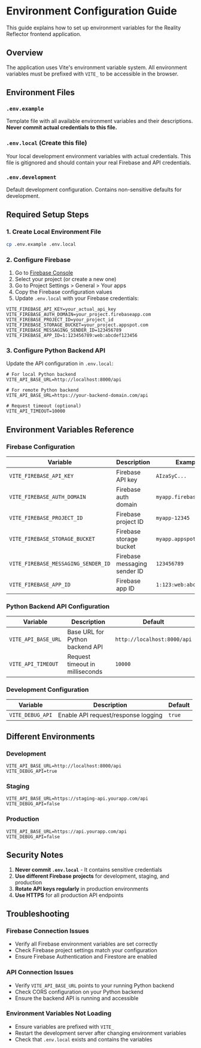 # Environment Configuration Guide

This guide explains how to set up environment variables for the Reality Reflector frontend application.

## Overview

The application uses Vite's environment variable system. All environment variables must be prefixed with `VITE_` to be accessible in the browser.

## Environment Files

### `.env.example`
Template file with all available environment variables and their descriptions. **Never commit actual credentials to this file.**

### `.env.local` (Create this file)
Your local development environment variables with actual credentials. This file is gitignored and should contain your real Firebase and API credentials.

### `.env.development`
Default development configuration. Contains non-sensitive defaults for development.

## Required Setup Steps

### 1. Create Local Environment File

```bash
cp .env.example .env.local
```

### 2. Configure Firebase

1. Go to [Firebase Console](https://console.firebase.google.com/)
2. Select your project (or create a new one)
3. Go to Project Settings > General > Your apps
4. Copy the Firebase configuration values
5. Update `.env.local` with your Firebase credentials:

```env
VITE_FIREBASE_API_KEY=your_actual_api_key
VITE_FIREBASE_AUTH_DOMAIN=your_project.firebaseapp.com
VITE_FIREBASE_PROJECT_ID=your_project_id
VITE_FIREBASE_STORAGE_BUCKET=your_project.appspot.com
VITE_FIREBASE_MESSAGING_SENDER_ID=123456789
VITE_FIREBASE_APP_ID=1:123456789:web:abcdef123456
```

### 3. Configure Python Backend API

Update the API configuration in `.env.local`:

```env
# For local Python backend
VITE_API_BASE_URL=http://localhost:8000/api

# For remote Python backend
VITE_API_BASE_URL=https://your-backend-domain.com/api

# Request timeout (optional)
VITE_API_TIMEOUT=10000
```

## Environment Variables Reference

### Firebase Configuration
| Variable | Description | Example |
|----------|-------------|---------|
| `VITE_FIREBASE_API_KEY` | Firebase API key | `AIzaSyC...` |
| `VITE_FIREBASE_AUTH_DOMAIN` | Firebase auth domain | `myapp.firebaseapp.com` |
| `VITE_FIREBASE_PROJECT_ID` | Firebase project ID | `myapp-12345` |
| `VITE_FIREBASE_STORAGE_BUCKET` | Firebase storage bucket | `myapp.appspot.com` |
| `VITE_FIREBASE_MESSAGING_SENDER_ID` | Firebase messaging sender ID | `123456789` |
| `VITE_FIREBASE_APP_ID` | Firebase app ID | `1:123:web:abc123` |

### Python Backend API Configuration
| Variable | Description | Default |
|----------|-------------|---------|
| `VITE_API_BASE_URL` | Base URL for Python backend API | `http://localhost:8000/api` |
| `VITE_API_TIMEOUT` | Request timeout in milliseconds | `10000` |

### Development Configuration
| Variable | Description | Default |
|----------|-------------|---------|
| `VITE_DEBUG_API` | Enable API request/response logging | `true` |

## Different Environments

### Development
```env
VITE_API_BASE_URL=http://localhost:8000/api
VITE_DEBUG_API=true
```

### Staging
```env
VITE_API_BASE_URL=https://staging-api.yourapp.com/api
VITE_DEBUG_API=false
```

### Production
```env
VITE_API_BASE_URL=https://api.yourapp.com/api
VITE_DEBUG_API=false
```

## Security Notes

1. **Never commit `.env.local`** - It contains sensitive credentials
2. **Use different Firebase projects** for development, staging, and production
3. **Rotate API keys regularly** in production environments
4. **Use HTTPS** for all production API endpoints

## Troubleshooting

### Firebase Connection Issues
- Verify all Firebase environment variables are set correctly
- Check Firebase project settings match your configuration
- Ensure Firebase Authentication and Firestore are enabled

### API Connection Issues
- Verify `VITE_API_BASE_URL` points to your running Python backend
- Check CORS configuration on your Python backend
- Ensure the backend API is running and accessible

### Environment Variables Not Loading
- Ensure variables are prefixed with `VITE_`
- Restart the development server after changing environment variables
- Check that `.env.local` exists and contains the variables